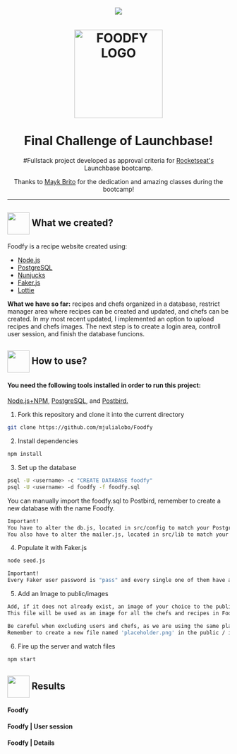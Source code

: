 
<h1 align="center">
<img src="https://github.com/mjulialobo/Foodfy/blob/master/public/assets/logo.png"/>
  <br>
  <br>
  <img src="https://github.com/luskafaria/foodfy/blob/master/public/assets/chef.png" alt="FOODFY LOGO" width="200">

<br>  
<br>
Final Challenge of Launchbase!
</h1>

<p align="center">#Fullstack project developed as approval criteria for <a href="https://rocketseat.com.br/">Rocketseat's </a> Launchbase bootcamp. </p>
<p align="center">Thanks to  <a href='https://github.com/maykbrito/'>Mayk Brito</a> for the dedication and amazing classes during the bootcamp!</p>

<hr />

<h2> <img src= "https://img.icons8.com/plasticine/2x/rocket.png" width="50px" height="50px" align="center"/> What we created? </h2>



<p> Foodfy is a recipe website created using:

- [Node.js](https://nodejs.org/en/) 
- [PostgreSQL](https://www.postgresql.org/)
- [Nunjucks](https://mozilla.github.io/nunjucks/)
- [Faker.js](https://github.com/marak/Faker.js/)
- [Lottie](https://github.com/airbnb/lottie-web)
  

<p> <strong> What we have so far:</strong> recipes and chefs organized in a database, restrict manager area where recipes can be created and updated, and chefs can be created. In my most recent updated, I implemented an option to upload recipes and chefs images. The next step is to create a login area, controll user session, and finish the database funcions. </p>


<h2> <img src="https://i.dlpng.com/static/png/6577858_preview.png" width="50px" align="center"/> How to use? </h2>
   

 <h4> You need the following tools installed in order to run this project:</h4>
 <p> <a href="https://nodejs.org/en/"> Node.js+NPM</a>, <a href="https://www.postgresql.org/download/"> PostgreSQL</a>, and  <a href="https://www.electronjs.org/apps/postbird"> Postbird.</a> </p>


1. Fork this repository and clone it into the current directory

  ```bash
  git clone https://github.com/mjulialobo/Foodfy
  ```


2. Install dependencies

 ```bash
 npm install
  ```


3. Set up the database

  ```bash
  psql -U <username> -c "CREATE DATABASE foodfy"
  psql -U <username> -d foodfy -f foodfy.sql
  ```

  You can manually import the foodfy.sql to Postbird, remember to create a new database with the name Foodfy.

  ```bash
  Important!
  You have to alter the db.js, located in src/config to match your PostgreSQL settings.    
  You also have to alter the mailer.js, located in src/lib to match your Mailtrap settings.  
  ```

4. Populate it with Faker.js
  ```bash
  node seed.js
  ```
  ```bash
  Important!
  Every Faker user password is "pass" and every single one of them have administrator status.   
  ```

5. Add an Image to public/images
  ```bash
  Add, if it does not already exist, an image of your choice to the public / images folder and use the name 'placeholder.png'. 
  This file will be used as an image for all the chefs and recipes in Foodfy;
 ```
   ```bash
  Be careful when excluding users and chefs, as we are using the same placeholder for avatars and recipe images.
  Remember to create a new file named 'placeholder.png' in the public / images folder whenever you delete a chef or recipe.
   ```
6. Fire up the server and watch files

  ```bash
  npm start
  ```
   
   
   <h2> <img src="https://img.icons8.com/ios-filled/50/000000/project.png" width="50px" align="center"/> Results </h2>
   
   <h4>Foodfy</h4>
   <h4>Foodfy | User session</h4>
   <h4>Foodfy | Details </h4>
 
